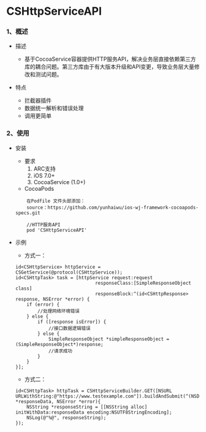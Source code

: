 # CSHttpServiceAPI

### 1、概述

- 描述
    * 基于CocoaService容器提供HTTP服务API，解决业务层直接依赖第三方库的耦合问题。第三方库由于有大版本升级和API变更，导致业务层大量修改和测试问题。

- 特点
    * 拦截器插件
    * 数据统一解析和错误处理
    * 调用更简单

### 2、使用
- 安装
	* 要求
		1. ARC支持
		2. iOS 7.0+
		3. CocoaService (1.0+)
	* CocoaPods
	
	```
		在Podfile 文件头部添加：
		source：https://github.com/yunhaiwu/ios-wj-framework-cocoapods-specs.git

		//HTTP服务API
		pod 'CSHttpServiceAPI'
	```

- 示例
	* 方式一：
	
	```
    id<CSHttpService> httpService = CSGetService(@protocol(CSHttpService));
    id<CSHttpTask> task = [httpService request:request
                                 responseClass:[SimpleResponseObject class]
                                 responseBlock:^(id<CSHttpResponse> response, NSError *error) {
        if (error) {
            //处理网络环境错误
        } else {
            if ([response isError]) {
                //接口数据逻辑错误
            } else {
                SimpleResponseObject *simpleResponseObject = (SimpleResponseObject*)response;
                //请求成功
            }
        }
    }];
	```


	* 方式二：

	
	```
	id<CSHttpTask> httpTask = CSHttpServiceBuilder.GET([NSURL URLWithString:@"https://www.testexample.com"]).buildAndSubmit(^(NSData *responseData, NSError *error){
        NSString *responseString = [[NSString alloc] initWithData:responseData encoding:NSUTF8StringEncoding];
        NSLog(@"%@", responseString);
    });
	```
